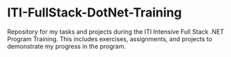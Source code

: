 # ITI-FullStack-DotNet-Training
Repository for my tasks and projects during the ITI Intensive Full Stack .NET Program Training. This includes exercises, assignments, and projects to demonstrate my progress in the program.

